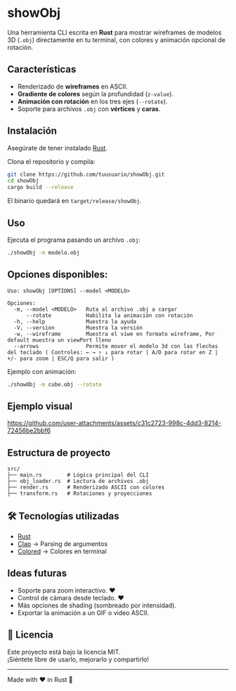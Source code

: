 # showObj

Una herramienta CLI escrita en **Rust** para mostrar wireframes de modelos 3D (`.obj`) directamente en tu terminal, con colores y animación opcional de rotación.

## Características

- Renderizado de **wireframes** en ASCII.
- **Gradiente de colores** según la profundidad (`z-value`).
- **Animación con rotación** en los tres ejes (`--rotate`).
- Soporte para archivos `.obj` con **vértices** y **caras**.

## Instalación

Asegúrate de tener instalado [Rust](https://www.rust-lang.org/tools/install).

Clona el repositorio y compila:

```bash
git clone https://github.com/tuusuario/showObj.git
cd showObj
cargo build --release
```

El binario quedará en `target/release/showObj`.

## Uso

Ejecuta el programa pasando un archivo `.obj`:

```bash
./showObj -m modelo.obj
```
## Opciones disponibles:

```
Uso: showObj [OPTIONS] --model <MODELO>

Opciones:
  -m, --model <MODELO>   Ruta al archivo .obj a cargar
      --rotate           Habilita la animación con rotación
  -h, --help             Muestra la ayuda
  -V, --version          Muestra la versión
  -w, --wireframe        Muestra el viwe en formato wireframe, Por default muestra un viewPort lleno
  --arrows               Permite mover el modelo 3d con las flechas del teclado ( Controles: ← → ↑ ↓ para rotar | A/D para rotar en Z | +/- para zoom | ESC/Q para salir )
```

Ejemplo con animación:

```bash
./showObj -m cube.obj --rotate
```

## Ejemplo visual

<https://github.com/user-attachments/assets/c31c2723-998c-4dd3-8214-72456be2bbf6>

## Estructura de proyecto

```
src/
├── main.rs        # Lógica principal del CLI
├── obj_loader.rs  # Lectura de archivos .obj
├── render.rs      # Renderizado ASCII con colores
├── transform.rs   # Rotaciones y proyecciones
```

## 🛠 Tecnologías utilizadas

- [Rust](https://www.rust-lang.org/)
- [Clap](https://docs.rs/clap/latest/clap/) → Parsing de argumentos
- [Colored](https://docs.rs/colored/latest/colored/) → Colores en terminal

## Ideas futuras

- Soporte para zoom interactivo. ❤️
- Control de cámara desde teclado. ❤️
- Más opciones de shading (sombreado por intensidad).
- Exportar la animación a un GIF o video ASCII.

## 📜 Licencia

Este proyecto está bajo la licencia MIT.  
¡Siéntete libre de usarlo, mejorarlo y compartirlo!

---
Made with ❤️ in Rust 🦀
